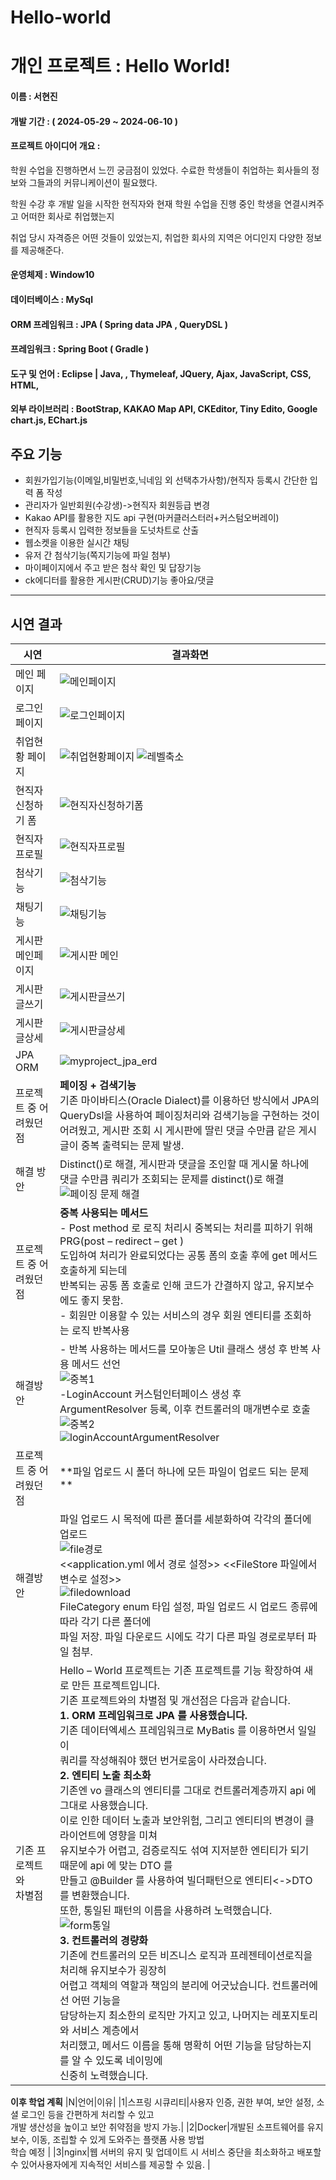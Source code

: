# Hello-world
# 개인 프로젝트 : Hello World!
#### 이름 : 서현진
#### 개발 기간 : ( 2024-05-29 ~ 2024-06-10 )
#### 프로젝트 아이디어 개요 : 
학원 수업을 진행하면서 느낀 궁금점이 있었다. 수료한 학생들이 취업하는 회사들의 정보와 그들과의 커뮤니케이션이 필요했다. 

학원 수강 후 개발 일을 시작한 현직자와 현재 학원 수업을 진행 중인 학생을 연결시켜주고 어떠한 회사로 취업했는지

취업 당시 자격증은 어떤 것들이 있었는지, 취업한 회사의 지역은 어디인지 다양한 정보를 제공해준다.

#### 운영체제 : Window10
#### 데이터베이스 : MySql
#### ORM 프레임워크 : JPA ( Spring data JPA , QueryDSL )
#### 프레임워크 : Spring Boot ( Gradle )
#### 도구 및 언어 : Eclipse | Java, , Thymeleaf, JQuery, Ajax, JavaScript, CSS, HTML, 
#### 외부 라이브러리 : BootStrap, KAKAO Map API, CKEditor, Tiny Edito, Google chart.js, EChart.js

## 주요 기능
+ 회원가입기능(이메일,비밀번호,닉네임 외 선택추가사항)/현직자 등록시 간단한 입력 폼 작성
+ 관리자가 일반회원(수강생)->현직자 회원등급 변경
+ Kakao API를 활용한 지도 api 구현(마커클러스터러+커스텀오버레이)
+ 현직자 등록시 입력한 정보들을 도넛차트로 산출
+ 웹소켓을 이용한 실시간 채팅
+ 유저 간 첨삭기능(쪽지기능에 파일 첨부)
+ 마이페이지에서 주고 받은 첨삭 확인 및 답장기능
+ ck에디터를 활용한 게시판(CRUD)기능 좋아요/댓글
---
## 시연 결과
|시연|결과화면|
|---|---|
|메인 페이지|![메인페이지](https://github.com/travler1/Hello-World/blob/master/%EB%A9%94%EC%9D%B8.jpg) |
|로그인 페이지|![로그인페이지](https://github.com/travler1/Hello-World/blob/master/%EB%A1%9C%EA%B7%B8%EC%9D%B8.jpg)|
|취업현황 페이지| ![취업현황페이지](https://github.com/travler1/Hello-World/blob/master/%EC%B7%A8%EC%97%85%ED%98%84%ED%99%A9.jpg) ![레벨축소](https://github.com/travler1/Hello-World/blob/master/%EB%A0%88%EB%B2%A8%EC%B6%95%EC%86%8C%EC%B9%B4%EC%B9%B4%EC%98%A4%EB%A7%B5.jpg)|
|현직자 신청하기 폼|![현직자신청하기폼](https://github.com/travler1/Hello-World/blob/master/%ED%98%84%EC%A7%81%EC%9E%90%20%EC%8B%A0%EC%B2%AD%ED%95%98%EA%B8%B0%20%ED%8F%BC.jpg)|
|현직자프로필|![현직자프로필](https://github.com/travler1/Hello-World/blob/master/%ED%98%84%EC%A7%81%EC%9E%90%ED%94%84%EB%A1%9C%ED%95%84.jpg)|
|첨삭기능|![첨삭기능](https://github.com/travler1/Hello-World/blob/master/%EC%B2%A8%EC%82%AD%EA%B8%B0%EB%8A%A5.png)|
|채팅기능|![채팅기능](https://github.com/travler1/Hello-World/blob/master/%EC%B1%84%ED%8C%85%EA%B8%B0%EB%8A%A5.jpg)|
|게시판 메인페이지|![게시판 메인](https://github.com/travler1/new-world/assets/153168650/4aa8bba7-eb46-4bcd-adf4-25f2e96e5dda)|
|게시판 글쓰기|![게시판글쓰기](https://github.com/travler1/Hello-World/blob/master/%EA%B2%8C%EC%8B%9C%ED%8C%90%EA%B8%80%EC%93%B0%EA%B8%B0.jpg)|
|게시판 글상세|![게시판글상세](https://github.com/travler1/Hello-World/blob/master/%EA%B2%8C%EC%8B%9C%ED%8C%90%EA%B8%80%EC%83%81%EC%84%B8.jpg)|
|JPA ORM|![myproject_jpa_erd](https://github.com/travler1/new-world/assets/153168650/ba2b3a19-edef-46d4-a776-e51e41011ef3)|
|프로젝트 중 어려웠던 점|**페이징 + 검색기능** <br> 기존 마이바티스(Oracle Dialect)를 이용하던 방식에서 JPA의 QueryDsl을 사용하여 페이징처리와 검색기능을 구현하는 것이 어려웠고, 게시판 조회 시 게시판에 딸린 댓글 수만큼 같은 게시글이 중복 출력되는 문제 발생. |
|해결 방안|Distinct()로 해결, 게시판과 댓글을 조인할 때 게시물 하나에 댓글 수만큼 쿼리가 조회되는 문제를 distinct()로 해결 <br>![페이징 문제 해결](https://github.com/travler1/new-world/assets/153168650/69d11efd-1007-4894-b34b-96edd2dcecf4)|
|프로젝트 중 어려웠던 점|**중복 사용되는 메서드** <br>- Post method 로 로직 처리시 중복되는 처리를 피하기 위해 PRG(post – redirect – get )<br>도입하여 처리가 완료되었다는 공통 폼의 호출 후에 get 메서드 호출하게 되는데<br>반복되는 공통 폼 호출로 인해 코드가 간결하지 않고, 유지보수에도 좋지 못함.<br>- 회원만 이용할 수 있는 서비스의 경우 회원 엔티티를 조회하는 로직 반복사용 |
|해결방안|- 반복 사용하는 메서드를 모아놓은 Util 클래스 생성 후 반복 사용 메서드 선언 <br>![중복1](https://github.com/travler1/new-world/assets/153168650/34a3b147-69bc-4c35-8be5-e77cb39d6373)<br>-LoginAccount 커스텀인터페이스 생성 후 ArgumentResolver 등록, 이후 컨트롤러의 매개변수로 호출 <br>![중복2](https://github.com/travler1/new-world/assets/153168650/754201c5-b68a-4c6b-a13f-8de3267e51cb)<br>![loginAccountArgumentResolver](https://github.com/travler1/new-world/assets/153168650/ce190efe-3286-470b-a0a2-92349818e8ad)|
|프로젝트 중 어려웠던 점|**파일 업로드 시 폴더 하나에 모든 파일이 업로드 되는 문제 **|
|해결방안|파일 업로드 시 목적에 따른 폴더를 세분화하여 각각의 폴더에 업로드<br>![file경로](https://github.com/travler1/new-world/assets/153168650/4e50ddaf-08bc-4e94-940b-b24d080af0a4)<br><<application.yml 에서 경로 설정>> <<FileStore 파일에서 변수로 설정>><br> ![filedownload](https://github.com/travler1/new-world/assets/153168650/017cef32-aa68-489a-9341-05ae5dccceec)<br>FileCategory enum 타입 설정, 파일 업로드 시 업로드 종류에 따라 각기 다른 폴더에<br>파일 저장. 파일 다운로드 시에도 각기 다른 파일 경로로부터 파일 첨부. |
|기존 프로젝트와<br>차별점 |Hello – World 프로젝트는 기존 프로젝트를 기능 확장하여 새로 만든 프로젝트입니다. <br> 기존 프로젝트와의 차별점 및 개선점은 다음과 같습니다. <br> **1. ORM 프레임워크로 JPA 를 사용했습니다.**  <br>기존 데이터엑세스 프레임워크로 MyBatis 를 이용하면서 일일이  <br>쿼리를 작성해줘야 했던 번거로움이 사라졌습니다. <br>**2. 엔티티 노출 최소화**<br>기존엔 vo 클래스의 엔티티를 그대로 컨트롤러계층까지 api 에 그대로 사용했습니다.<br>이로 인한 데이터 노출과 보안위험, 그리고 엔티티의 변경이 클라이언트에 영향을 미쳐<br>유지보수가 어렵고, 검증로직도 섞여 지저분한 엔티티가 되기 때문에 api 에 맞는 DTO 를<br>만들고 @Builder 를 사용하여 빌더패턴으로 엔티티<->DTO 를 변환했습니다.<br>또한, 통일된 패턴의 이름을 사용하려 노력했습니다. <br>![form통일](https://github.com/travler1/new-world/assets/153168650/40fcfe1e-181f-49d4-9ef3-283c48c0d6d0)<br>**3. 컨트롤러의 경량화**<br>기존에 컨트롤러의 모든 비즈니스 로직과 프레젠테이션로직을 처리해 유지보수가 굉장히<br>어렵고 객체의 역할과 책임의 분리에 어긋났습니다. 컨트롤러에선 어떤 기능을<br>담당하는지 최소한의 로직만 가지고 있고, 나머지는 레포지토리와 서비스 계층에서<br>처리했고, 메서드 이름을 통해 명확히 어떤 기능을 담당하는지를 알 수 있도록 네이밍에<br>신중히 노력했습니다. <br>|

**이후 학업 계획**
|N|언어|이유|
|1|스프링 시큐리티|사용자 인증, 권한 부여, 보안 설정, 소셜 로그인 등을 간편하게 처리할 수 있고<br>개발 생산성을 높이고 보안 취약점을 방지 가능.|
|2|Docker|개발된 소프트웨어를 유지보수, 이동, 조립할 수 있게 도와주는 플랫폼 사용 방법<br>학습 예정 |
|3|nginx|웹 서버의 유지 및 업데이트 시 서비스 중단을 최소화하고 배포할 수 있어사용자에게 지속적인 서비스를 제공할 수 있음. |





